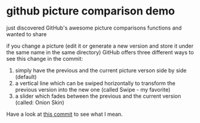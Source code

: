 github picture comparison demo
=================

just discovered GitHub's awesome picture comparisons functions and wanted to share

if you change a picture (edit it or generate a new version and store it under the same name in the same directory) GitHub offers three different ways to see this change in the commit:

1.  simply have the previous and the current picture verson side by side (default)
2.  a vertical line which can be swiped horizontally to transform the previous version into the new one (called Swipe - my favorite)
3.  a slider which fades between the previous and the current version (called: Onion Skin)

Have a look at [this commit](https://github.com/user/repo/blob/branch/other_file.md) to see what I mean.
